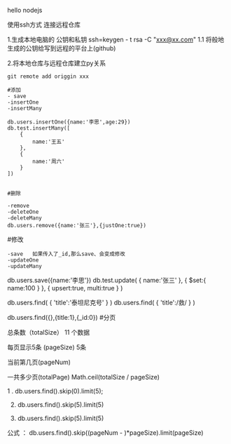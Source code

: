 hello nodejs

  使用ssh方式 连接远程仓库

 1.生成本地电脑的 公钥和私钥
    ssh=keygen - t rsa -C "xxx@xx.com"
 1.1 将般地生成的公钥给写到远程的平台上(github)

2.将本地仓库与远程仓库建立py关系

    git remote add origgin xxx

    #添加
    - save 
    -insertOne
    -insertMany
    
    db.users.insertOne({name:'李思',age:29})
    db.test.insertMany([
        {
            name:'王五'
        },
        {
            name:'周六'
        }
    ])


    #删除

    -remove 
    -deleteOne
    -deleteMany
    db.users.remove({name:'张三'},{justOne:true})
#修改

    -save   如果传入了_id,那么save、会变成修改
    -updateOne
    -updateMany
db.users.save({name:'李思'})
db.test.update(
  {
    name:'张三'
  },
  {
      $set:{
          name:100
      }
  },
  {   upsert:true,
      multi:true
  }
)

db.users.find(
    {
        'title':'泰坦尼克号'
    }
)
db.users.find(
    {
        'title':/救/
    }
)

db.users.find({},{title:1},{_id:0})
#分页

总条数（totalSize）   11 个数据

每页显示5条 (pageSize) 5条

当前第几页(pageNum)  

一共多少页(totalPage)         Math.ceil(totalSize / pageSize)

1 . db.users.find().skip(0).limit(5);

2. db.users.find().skip(5).limit(5)

3. db.users.find().skip(5).limit(5)

公式 ：  db.users.find().skip((pageNum - )*pageSize).limit(pageSize)